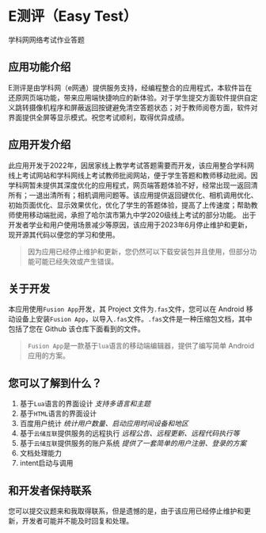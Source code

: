 # E测评（Easy Test）
学科网网络考试作业答题
## 应用功能介绍
E测评是由学科网（e网通）提供服务支持，经编程整合的应用程式，本软件旨在还原网页端功能，带来应用端快捷响应的新体验。对于学生提交方面软件提供自定义跳转摄像机程序和屏蔽返回按键避免清空答题状态；对于教师阅卷方面，软件对界面提供全屏等显示模式。祝您考试顺利，取得优异成绩。
## 应用开发介绍
此应用开发于2022年，因居家线上教学考试答题需要而开发，该应用整合学科网线上考试网站和学科网线上考试教师批阅网站，便于学生答题和教师移动批阅。因学科网暂未提供其深度优化的应用程式，网页端答题体验不好，经常出现一返回清所有；一退出清所有；相机调用问题等。该应用提供返回键优化、相机调用优化、初始页面优化、显示效果优化，优化了学生的答题体验，提高了上传速度；帮助教师使用移动端批阅，承担了哈尔滨市第九中学2020级线上考试的部分功能。
出于开发者学业和用户使用场景减少等原因，该应用于2023年6月停止维护和更新，现开源其代码以便您的学习和使用。
>因为应用已经停止维护和更新，您仍然可以下载安装包并且使用，但部分功能可能已经失效或产生错误。
## 关于开发
本应用使用`Fusion App`开发，其 Project 文件为`.fas`文件，您可以在 Android 移动设备上安装`Fusion App`，以导入`.fas`文件。`.fas`文件是一种压缩包文档，其中包括了您在 Github 该仓库下面看到的文件。
>`Fusion App`是一款基于`lua`语言的移动端编辑器，提供了编写简单 Android 应用的方案。
## 您可以了解到什么？
1. 基于`Lua`语言的界面设计 *支持多语言和主题*
2. 基于`HTML`语言的界面设计
3. 百度用户统计 *统计用户数量、启动应用时间设备和地区*
4. 基于`云储互联`提供服务的远程执行 *远程公告、远程更新、远程代码执行等*
5. 基于`云储互联`提供服务的账户系统 *提供了一套简单的用户注册、登录的方案*
6. 文档处理能力
7. intent启动与调用
## 和开发者保持联系
您可以提交议题来和我取得联系，但是遗憾的是，由于该应用已经停止维护和更新，开发者可能并不能及时回复和处理。

